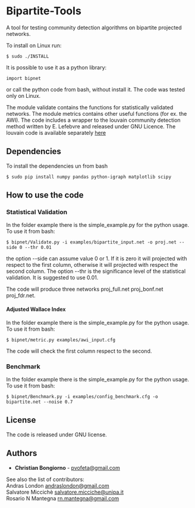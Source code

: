 # Bipartite-Tools
A tool for testing community detection algorithms on bipartite projected networks.

To install on Linux run:

```
$ sudo ./INSTALL
```

It is possible to use it as a python library:

```
import bipnet
```

or call the python code from bash, without install it. The code was tested only on Linux.

The module validate contains the functions for statistically validated networks. The module metrics contains other useful functions (for ex. the AWI). The code includes a wrapper to the louvain community detection method written by E. Lefebvre and released under GNU Licence. The louvain code is available separately [here](https://sourceforge.net/projects/louvain/)

## Dependencies

To install the dependencies un from bash

```
$ sudo pip install numpy pandas python-igraph matplotlib scipy
```

## How to use the code

### Statistical Validation
In the folder example there is the simple_example.py for the python usage. To use it from bash:

```
$ bipnet/Validate.py -i examples/bipartite_input.net -o proj.net --side 0 --thr 0.01
```

the option --side can assume value 0 or 1. If it is zero it will projected with respect to the first column, otherwise it will projected with respect the second column. The option --thr is the significance level of the statistical validation. It is suggested to use 0.01.

The code will produce three networks proj_full.net proj_bonf.net proj_fdr.net.

#### Adjusted Wallace Index

In the folder example there is the simple_example.py for the python usage. To use it from bash:

```
$ bipnet/metric.py examples/awi_input.cfg 
```
The code will check the first column respect to the second.

### Benchmark

In the folder example there is the simple_example.py for the python usage. To use it from bash:

```
$ bipnet/Benchmark.py -i examples/config_benchmark.cfg -o bipartite.net --noise 0.7 
```

## License
The code is released under GNU license. 


## Authors

* **Christian Bongiorno** - [pvofeta@gmail.com](pvofeta@gmail.com) <br />

See also the list of contributors:<br />
Andras London [andraslondon@gmail.com](andraslondon@gmail.com) <br />
Salvatore Miccichè [salvatore.micciche@unipa.it](salvatore.micciche@unipa.it) <br /> 
Rosario N Mantegna [rn.mantegna@gmail.com](rn.mantegna@gmail.com)

